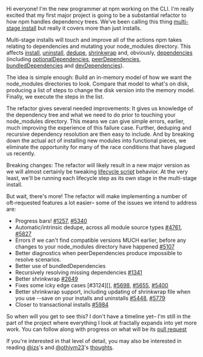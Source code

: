 Hi everyone! I'm the new programmer at npm working on the CLI. I'm really
excited that my first major project is going to be a substantial refactor to
how npm handles dependency trees.  We've been calling this thing
[multi-stage install][] but really it covers more than just installs.

[multi-stage install]: https://github.com/npm/npm/milestones/multi-stage%20install

Multi-stage installs will touch and improve all of the actions npm takes
relating to dependencies and mutating your node_modules directory.  This
affects [install][], [uninstall][], [dedupe][], [shrinkwrap][] and, obviously,
[dependencies][] (including [optionalDependencies][], [peerDependencies][],
[bundledDependencies][] and [devDependencies][]).

[dependencies]: https://www.npmjs.org/doc/files/package.json.html#dependencies
[optionalDependencies]: https://www.npmjs.org/doc/files/package.json.html#optionaldependencies
[peerDependencies]: https://www.npmjs.org/doc/files/package.json.html#peerdependencies
[devDependencies]: https://www.npmjs.org/doc/files/package.json.html#devdependencies
[bundledDependencies]: https://www.npmjs.org/doc/files/package.json.html#bundleddependencies

[install]: https://www.npmjs.org/doc/cli/npm-install.html
[uninstall]: https://www.npmjs.org/doc/cli/npm-uninstall.html
[dedupe]: https://www.npmjs.org/doc/cli/npm-dedupe.html
[shrinkwrap]: https://www.npmjs.org/doc/cli/npm-shrinkwrap.html

The idea is simple enough: Build an in-memory model of how we want the
node_modules directories to look.  Compare that model to what's on disk,
producing a list of steps to change the disk version into the memory model.
Finally, we execute the steps in the list.

The refactor gives several needed improvements: It gives us knowledge of the
dependency tree and what we need to do prior to touching your node_modules
directory.  This means we can give simple errors, earlier, much improving
the experience of this failure case.  Further, deduping and recursive
dependency resolution are then easy to include.  And by breaking down the
actual act of installing new modules into functional pieces, we eliminate
the opportunity for many of the race conditions that have plagued us
recently.

Breaking changes: The refactor will likely result in a new major version as
we will almost certainly be tweaking [lifecycle script][] behavior.  At the very
least, we'll be running each lifecycle step as its own stage in the multi-stage
install.

[lifecycle script]: https://www.npmjs.org/doc/misc/npm-scripts.html

But wait, there's more! The refactor will make implementing a number of
oft-requested features a lot easier– some of the issues we intend to address
are:

* Progress bars! [#1257][], [#5340][]
* Automatic/intrinsic dedupe, across all module source types [#4761][], [#5827][]
* Errors if we can't find compatible versions MUCH earlier, before any changes
  to your node_modules directory have happened [#5107][]
* Better diagnostics when peerDependencies produce impossible to resolve scenarios.
* Better use of bundledDependencies
* Recursively resolving missing dependencies [#1341][]
* Better shrinkwrap [#2649][]
* Fixes some icky edge cases [#3124][], [#5698][], [#5655][], [#5400][]
* Better shrinkwrap support, including updating of shrinkwrap file when you use
  --save on your installs and uninstalls [#5448][], [#5779][]
* Closer to transactional installs [#5984][]

[#1257]: https://github.com/npm/npm/issues/1257
[#1341]: https://github.com/npm/npm/issues/1341
[#2649]: https://github.com/npm/npm/issues/2649
[#4761]: https://github.com/npm/npm/issues/4761
[#5107]: https://github.com/npm/npm/issues/5107
[#5340]: https://github.com/npm/npm/issues/5340
[#5698]: https://github.com/npm/npm/issues/5698
[#5655]: https://github.com/npm/npm/issues/5655
[#5400]: https://github.com/npm/npm/issues/5400
[#5448]: https://github.com/npm/npm/issues/5448
[#5779]: https://github.com/npm/npm/issues/5779
[#5827]: https://github.com/npm/npm/issues/5827
[#5984]: https://github.com/npm/npm/issues/5984

So when will you get to see this? I don't have a timeline yet– I'm still in
the part of the project where everything I look at fractally expands into
yet more work.  You can follow along with progress on what will be its [pull
request](https://github.com/npm/npm/pull/6191)

If you're interested in that level of detail, you may also be interested in
reading [@izs][]'s and [@othiym23][]'s [thoughts](https://github.com/npm/npm/issues/5919).

[@izs]: https://twitter.com/izs
[@othiym23]: https://twitter.com/othiym23
